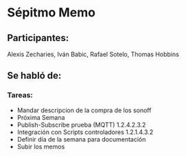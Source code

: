 # Sépitmo Memo

## Participantes:
Alexis Zecharies, Iván Babic, Rafael Sotelo, Thomas Hobbins

## Se habló de:

### Tareas:
- Mandar descripcion de la compra de los sonoff
- Próxima Semana
- Publish-Subscribe prueba (MQTT) 1.2.4.2.3.2
- Integración con Scripts controladores 1.2.1.4.3.2
- Definir día de la semana para documentación
- Subir los memos
